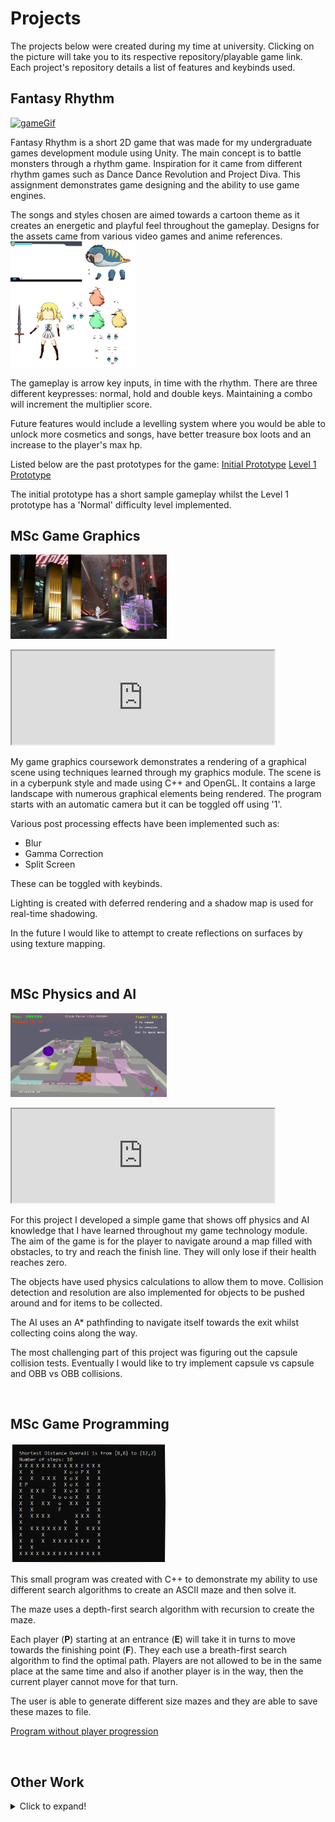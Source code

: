 # Projects

The projects below were created during my time at university. Clicking on the picture will take you to its respective repository/playable game link. Each project's repository details a list of features and keybinds used. 
<br />


## Fantasy Rhythm
<a href = "https://akeilee.github.io/FantasyRhythm/"><img src="https://github.com/Akeilee/Akeilee.github.io/blob/main/Images/gameplayGif.gif" alt = "gameGif" width = "250"/></a>

Fantasy Rhythm is a short 2D game that was made for my undergraduate games development module using Unity. The main concept is to battle monsters through a rhythm game. Inspiration for it came from different rhythm games such as Dance Dance Revolution and Project Diva. This assignment demonstrates game designing and the ability to use game engines.   

The songs and styles chosen are aimed towards a cartoon theme as it creates an energetic and playful feel throughout the gameplay. Designs for the assets came from various video games and anime references.
<a name = "design"><img src="https://github.com/Akeilee/Akeilee.github.io/blob/main/Images/assets.png" width = "200"></a> 

The gameplay is arrow key inputs, in time with the rhythm. There are three different keypresses: normal, hold and double keys. Maintaining a combo will increment the multiplier score.

Future features would include a levelling system where you would be able to unlock more cosmetics and songs, have better treasure box loots and an increase to the player's max hp.

Listed below are the past prototypes for the game:
[Initial Prototype](https://akeilee.github.io/Rhythm-Prototype-Initial/)
[Level 1 Prototype](https://akeilee.github.io/Rhythm-Prototype-Level/)

The initial prototype has a short sample gameplay whilst the Level 1 prototype has a 'Normal' difficulty level implemented.
<br />


## MSc Game Graphics
<a href = "https://github.com/Akeilee/Game-Graphics"><img src="https://github.com/Akeilee/Akeilee.github.io/blob/main/Images/textures.PNG" alt = "graphics" width = "250"></a>

<iframe width="420" src="https://youtu.be/5CmZtc3gN7A"></iframe> 

My game graphics coursework demonstrates a rendering of a graphical scene using techniques learned through my graphics module. The scene is in a cyberpunk style and made using C++ and OpenGL. It contains a large landscape with numerous graphical elements being rendered. The program starts with an automatic camera but it can be toggled off using '1'. 

Various post processing effects have been implemented such as:
- Blur
- Gamma Correction
- Split Screen

These can be toggled with keybinds. 

Lighting is created with deferred rendering and a shadow map is used for real-time shadowing.

In the future I would like to attempt to create reflections on surfaces by using texture mapping. 

<br />


## MSc Physics and AI
<a href = "https://github.com/Akeilee/Game-Tech"><img src="https://github.com/Akeilee/Akeilee.github.io/blob/main/Images/main.gif" alt = "physics" width = "250"></a>

<iframe width="420" src="https://youtu.be/urHL-WkVB7w"></iframe> 

For this project I developed a simple game that shows off physics and AI knowledge that I have learned throughout my game technology module. The aim of the game is for the player to navigate around a map filled with obstacles, to try and reach the finish line. They will only lose if their health reaches zero. 

The objects have used physics calculations to allow them to move. Collision detection and resolution are also implemented for objects to be pushed around and for items to be collected.

The AI uses an A* pathfinding to navigate itself towards the exit whilst collecting coins along the way. 

The most challenging part of this project was figuring out the capsule collision tests. Eventually I would like to try implement capsule vs capsule and OBB vs OBB collisions.

<br />


## MSc Game Programming
<a href = "https://github.com/Akeilee/Game-Programming-2"><img src="https://github.com/Akeilee/Akeilee.github.io/blob/main/Images/overallShort.PNG" alt = "maze" width = "250"></a>

This small program was created with C++ to demonstrate my ability to use different search algorithms to create an ASCII maze and then solve it. 

The maze uses a depth-first search algorithm with recursion to create the maze.

Each player (**P**) starting at an entrance (**E**) will take it in turns to move towards the finishing point (**F**). They each use a breath-first search algorithm to find the optimal path. Players are not allowed to be in the same place at the same time and also if another player is in the way, then the current player cannot move for that turn. 

The user is able to generate different size mazes and they are able to save these mazes to file. 

[Program without player progression](https://github.com/Akeilee/Game-Programming-1)

<br />


## Other Work

<details>
<summary>Click to expand!</summary>

<br />  
## OpenGL Shaders
<a href = "https://github.com/Akeilee/3223-Graphics-2"><img src="https://github.com/Akeilee/Akeilee.github.io/blob/main/Images/blendCube.gif" alt = "shaders" width = "250"></a>

[Video Demonstration]()


For this piece of coursework I was asked to create a simple scene that had different graphical shaders affect a cube in real time. I used C++, OpenGL and its associated shader language, GLSL.

Numerous shaders were used such as a: 
Geometry shader - invoked once per primative and takes in the vertices of the cube and outputs new primitives that form new smaller cubes,
Tessellation shader - invoked once per vertex and creates new triangle primitives to distort the cube based on a heightmap, 
Lighting shader - creating a spotlight effect on the cube.
<br />
  
  
## OpenGL Graphics
<a href = "https://github.com/Akeilee/3223-Graphics-1"><img src="https://github.com/Akeilee/Akeilee.github.io/blob/main/Images/graphicsSpace.png" alt = "rasterisation" width = "250"></a>

[Video Demonstration]()  


This project shows the various graphical primitives and rasterisation techniques learned from my 3223 Graphics module. 

The coursework spec was to render a 2D space scene consisting of triangles, lines and points using C++ and OpenGL. There is usage of different depth buffer tests and alpha blending states.
<br />
  
  
## Python GUI
<a href = "https://github.com/Akeilee/Rover-Gui"><img src="https://github.com/Akeilee/Akeilee.github.io/blob/main/Images/screenshot.jpg" alt = "roverScreenshot" width = "250"></a>
  
This GUI was created during a two week sprint for the Engineering Society's entry into a tournament. The main sketch was drawn up by the design team in the society and I was then tasked with creating the home screen in python. 
  
Interactable buttons consists of the home, info, help and logo button. Clickling on them will only print to the console.

As this was my first time learning and using Python I was unable to create a more detailed GUI. For future projects, I would like to add more interactable features. 
<br />
  
  
## Website 
<a href = "https://github.com/Akeilee/1026-Website"><img src="https://github.com/Akeilee/Akeilee.github.io/blob/main/Images/website.PNG" alt = "websiteScreenshot" width = "250"></a>
  
This interactive example website was made for my 1026 Website design coursework. 
  
It uses HTML, CSS and JavaScript. 
  
The assignment helped me develop my knowledge of the web, its client-site technologies and principles of good web design. 
<br />
	
</details>

